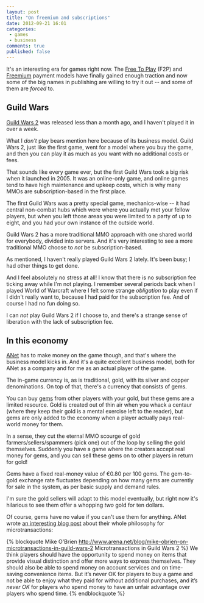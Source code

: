 ```yaml
---
layout: post
title: "On freemium and subscriptions"
date: 2012-09-21 16:01
categories: 
 - games
 - business
comments: true
published: false
---
```


It's an interesting era for games right now. The [Free To Play][f2p] (F2P) and [Freemium][freemium] payment models have finally gained enough traction and now some of the big names in publishing are willing to try it out -- and some of them are _forced_ to.

<!-- more -->

## Guild Wars ##

[Guild Wars 2][gw2] was released less than a month ago, and I haven't played it in over a week.

What I _don't_ play bears mention here because of its business model. Guild Wars 2, just like the first game, went for a model where you buy the game, and then you can play it as much as you want with no additional costs or fees.

That sounds like every game ever, but the first Guild Wars took a big risk when it launched in 2005. It was an online-only game, and online games tend to have high maintenance and upkeep costs, which is why many MMOs are subscription-based in the first place.

The first Guild Wars was a pretty special game, mechanics-wise -- it had central non-combat hubs which were where you actually met your fellow players, but when you left those areas you were limited to a party of up to eight, and you had your own instance of the outside world.

Guild Wars 2 has a more traditional MMO approach with one shared world for everybody, divided into servers. And it's very interesting to see a more traditional MMO choose to _not_ be subscription-based.

As mentioned, I haven't really played Guild Wars 2 lately. It's been busy; I had other things to get done.

And I feel absolutely no stress at all! I know that there is no subscription fee ticking away while I'm not playing. I remember several periods back when I played World of Warcraft where I felt some strange _obligation_ to play even if I didn't really want to, because I had paid for the subscription fee. And of course I had no fun doing so.

I can _not_ play Guild Wars 2 if I choose to, and there's a strange sense of liberation with the lack of subscription fee.

## In this economy

[ANet][anet] has to make money on the game though, and that's where the business model kicks in. And it's a quite excellent business model, both for ANet as a company and for me as an actual player of the game.

The in-game currency is, as is traditional, gold, with its silver and copper denominations. On top of that, there's a currency that consists of gems.

You can buy [gems](http://wiki.guildwars2.com/wiki/Gem) from other players with your gold, but these gems are a limited resource. Gold is created out of thin air when you whack a centaur (where they keep their gold is a mental exercise left to the reader), but gems are only added to the economy when a player actually pays real-world money for them.

In a sense, they cut the eternal MMO scourge of gold farmers/sellers/spammers (pick one) out of the loop by selling the gold themselves. Suddenly you have a game where the creators accept real money for gems, and you can sell these gems on to other players in return for gold!

Gems have a fixed real-money value of €0.80 per 100 gems. The gem-to-gold exchange rate fluctuates depending on how many gems are currently for sale in the system, as per basic supply and demand rules.

I'm sure the gold sellers will adapt to this model eventually, but right now it's hilarious to see them offer a whopping _two_ gold for ten dollars.

Of course, gems have no value if you can't use them for anything. ANet wrote [an interesting blog post](http://www.arena.net/blog/mike-obrien-on-microtransactions-in-guild-wars-2) about their whole philosophy for microtransactions:

{% blockquote Mike O'Brien http://www.arena.net/blog/mike-obrien-on-microtransactions-in-guild-wars-2 Microtransactions in Guild Wars 2 %}
We think players should have the opportunity to spend money on items that provide visual distinction and offer more ways to express themselves. They should also be able to spend money on account services and on time-saving convenience items. But it’s never OK for players to buy a game and not be able to enjoy what they paid for without additional purchases, and it’s <em>never OK</em> for players who spend money to have an unfair advantage over players who spend time.
{% endblockquote %}

[f2p]: http://en.wikipedia.org/wiki/Free-to-play
[freemium]: http://en.wikipedia.org/wiki/Freemium
[gw2]: http://guildwars2.com/
[anet]: http://www.arena.net/
